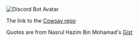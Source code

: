 ![Discord Bot Avatar](https://user-images.githubusercontent.com/89945327/160163094-89a8ec80-be77-4695-87f5-3e98217480be.png)

The link to the [Cowsay repo](https://github.com/piuccio/cowsay)

Quotes are from Nasrul Hazim Bin Mohamad's [Gist](https://gist.github.com/nasrulhazim/54b659e43b1035215cd0ba1d4577ee80)
